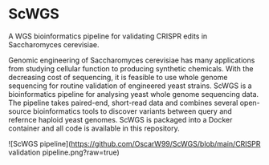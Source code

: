 # ScWGS
A WGS bioinformatics pipeline for validating CRISPR edits in Saccharomyces cerevisiae.
<br />

Genomic engineering of Saccharomyces cerevisiae has many applications from studying cellular function to producing synthetic chemicals. With the decreasing cost of sequencing, it is feasible to use whole genome sequencing for routine validation of engineered yeast strains. ScWGS is a bioinformatics pipeline for analysing yeast whole genome sequencing data. The pipeline takes paired-end, short-read data and combines several open-source bioinformatics tools to discover variants between query and refernce haploid yeast genomes. ScWGS is packaged into a Docker container and all code is available in this repository.

![ScWGS pipeline](https://github.com/OscarW99/ScWGS/blob/main/CRISPR validation pipeline.png?raw=true) <br />
